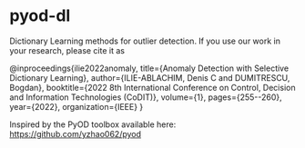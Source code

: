 # pyod-dl

Dictionary Learning methods for outlier detection.
If you use our work in your research, please cite it as

@inproceedings{ilie2022anomaly,
  title={Anomaly Detection with Selective Dictionary Learning},
  author={ILIE-ABLACHIM, Denis C and DUMITRESCU, Bogdan},
  booktitle={2022 8th International Conference on Control, Decision and Information Technologies (CoDIT)},
  volume={1},
  pages={255--260},
  year={2022},
  organization={IEEE}
}

Inspired by the PyOD toolbox available here:
https://github.com/yzhao062/pyod
